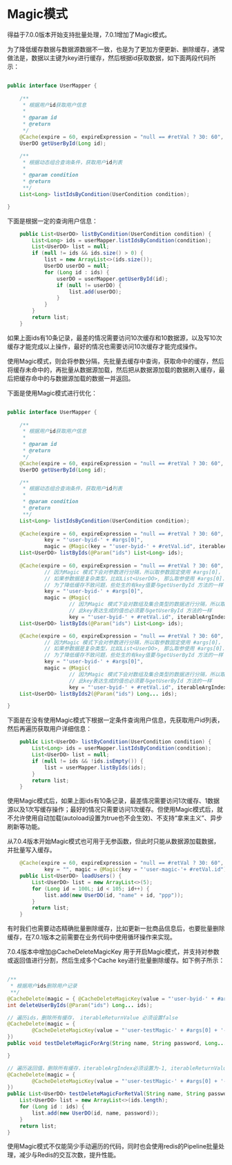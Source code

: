 # Magic模式

得益于7.0.0版本开始支持批量处理，7.0.1增加了Magic模式。

为了降低缓存数据与数据源数据不一致，也是为了更加方便更新、删除缓存，通常做法是，数据以主键为key进行缓存，然后根据id获取数据，如下面两段代码所示：

```java

public interface UserMapper {
    
    /**
     * 根据用户id获取用户信息
     * 
     * @param id
     * @return
     */
    @Cache(expire = 60, expireExpression = "null == #retVal ? 30: 60", key = "'user-byid-' + #args[0]")
    UserDO getUserById(Long id);

    /**
     * 根据动态组合查询条件，获取用户id列表
     * 
     * @param condition
     * @return
     **/
    List<Long> listIdsByCondition(UserCondition condition);

}

```

下面是根据一定的查询用户信息：

```java
    public List<UserDO> listByCondition(UserCondition condition) {
        List<Long> ids = userMapper.listIdsByCondition(condition);
        List<UserDO> list = null;
        if (null != ids && ids.size() > 0) {
            list = new ArrayList<>(ids.size());
            UserDO userDO = null;
            for (Long id : ids) {
                userDO = userMapper.getUserById(id);
                if (null != userDO) {
                    list.add(userDO);
                }
            }
        }
        return list;
    }
```
如果上面ids有10条记录，最差的情况需要访问10次缓存和10数据源，以及写10次缓存才能完成以上操作，最好的情况也需要访问10次缓存才能完成操作。

使用Magic模式，则会将参数分隔，先批量去缓存中查询，获取命中的缓存，然后将缓存未命中的，再批量从数据源加载，然后把从数据源加载的数据刷入缓存，最后把缓存命中的与数据源加载的数据一并返回。

下面是使用Magic模式进行优化：

```java

public interface UserMapper {
    
    /**
     * 根据用户id获取用户信息
     * 
     * @param id
     * @return
     */
    @Cache(expire = 60, expireExpression = "null == #retVal ? 30: 60", key = "'user-byid-' + #args[0]")
    UserDO getUserById(Long id);

    /**
     * 根据动态组合查询条件，获取用户id列表
     * 
     * @param condition
     * @return
     **/
    List<Long> listIdsByCondition(UserCondition condition);
    
    @Cache(expire = 60, expireExpression = "null == #retVal ? 30: 60",
            key = "'user-byid-' + #args[0]",
            magic = @Magic(key = "'user-byid-' + #retVal.id", iterableArgIndex = 0))
    List<UserDO> listByIds(@Param("ids") List<Long> ids);
    
    @Cache(expire = 60, expireExpression = "null == #retVal ? 30: 60",
            // 因为Magic 模式下会对参数进行分隔，所以取参数固定使用 #args[0]，
            // 如果参数据是复杂类型，比如List<UserDO>, 那么取参使用 #args[0].id
            // 为了降低缓存不致问题，些处生的有key值要与getUserById 方法的一样
            key = "'user-byid-' + #args[0]",
            magic = @Magic(
                    // 因为Magic 模式下会对数组及集合类型的数据进行分隔，所以取返回值固定使用 #retVal，
                    // 此key表达生成的值也必须要与getUserById 方法的一样
                    key = "'user-byid-' + #retVal.id", iterableArgIndex = 0))
    List<UserDO> listByIds(@Param("ids") List<Long> ids);

    @Cache(expire = 60, expireExpression = "null == #retVal ? 30: 60",
            // 因为Magic 模式下会对参数进行分隔，所以取参数固定使用 #args[0]，
            // 如果参数据是复杂类型，比如List<UserDO>, 那么取参使用 #args[0].id
            // 为了降低缓存不致问题，些处生的有key值要与getUserById 方法的一样
            key = "'user-byid-' + #args[0]",
            magic = @Magic(
                    // 因为Magic 模式下会对数组及集合类型的数据进行分隔，所以取返回值固定使用 #retVal，
                    // 此key表达生成的值也必须要与getUserById 方法的一样
                    key = "'user-byid-' + #retVal.id", iterableArgIndex = 0))
    List<UserDO> listByIds2(@Param("ids") Long... ids);

}

```

下面是在没有使用Magic模式下根据一定条件查询用户信息，先获取用户id列表，然后再遍历获取用户详细信息：

```java
    public List<UserDO> listByCondition(UserCondition condition) {
        List<Long> ids = userMapper.listIdsByCondition(condition);
        List<UserDO> list = null;
        if (null != ids && !ids.isEmpty()) {
            list = userMapper.listByIds(ids);
        }
        return list;
    }
```

使用Magic模式后，如果上面ids有10条记录，最差情况需要访问1次缓存、1数据源以及1次写缓存操作；最好的情况只需要访问1次缓存。但使用Magic模式后，就不允许使用自动加载(autoload设置为true也不会生效)、不支持“拿来主义”、异步刷新等功能。

从7.0.4版本开始Magic模式也可用于无参函数，但此时只能从数据源加载数据，并批量写入缓存。

```java
    @Cache(expire = 60, expireExpression = "null == #retVal ? 30: 60",
            key = "", magic = @Magic(key = "'user-magic-'+ #retVal.id"))
    public List<UserDO> loadUsers() {
        List<UserDO> list = new ArrayList<>(5);
        for (Long id = 100L; id < 105; id++) {
            list.add(new UserDO(id, "name" + id, "ppp"));
        }
        return list;
    }
```

有时我们也需要动态精确批量删除缓存，比如更新一批商品信息后，也要批量删除缓存，在7.0.1版本之前需要在业务代码中使用循环操作来实现。

7.0.4版本中增加@CacheDeleteMagicKey 用于开启Magic模式，并支持对参数或返回值进行分割，然后生成多个Cache key进行批量删除缓存。如下例子所示：

```java

/**
 * 根据用户ids删除用户记录
 **/
@CacheDelete(magic = { @CacheDeleteMagicKey(value = "'user-byid-' + #args[0]", condition = "#retVal > 0", iterableArgIndex = 0, iterableReturnValue = false) })
int deleteUserByIds(@Param("ids") Long... ids);

// 遍历ids，删除所有缓存， iterableReturnValue 必须设置false
@CacheDelete(magic = {
        @CacheDeleteMagicKey(value = "'user-testMagic-' + #args[0] + '-' + #args[1] + '-' + #args[2]", iterableArgIndex = 2, iterableReturnValue = false)
})
public void testDeleteMagicForArg(String name, String password, Long... ids) {

}

// 遍历返回值，删除所有缓存，iterableArgIndex必须设置为-1, iterableReturnValue 必须设置为true
@CacheDelete(magic = {
        @CacheDeleteMagicKey(value = "'user-testMagic-' + #args[0] + '-' + #args[1] + '-' + #retVal.id", iterableArgIndex = -1, iterableReturnValue = true)
})
public List<UserDO> testDeleteMagicForRetVal(String name, String password, Long... ids) {
    List<UserDO> list = new ArrayList<>(ids.length);
    for (Long id : ids) {
        list.add(new UserDO(id, name, password));
    }
    return list;
}
```

使用Magic模式不仅能简少手动遍历的代码，同时也会使用redis的Pipeline批量处理，减少与Redis的交互次数，提升性能。
